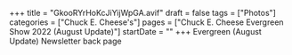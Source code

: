 +++
title = "GkooRYrHoKcJiYijWpGA.avif"
draft = false
tags = ["Photos"]
categories = ["Chuck E. Cheese's"]
pages = ["Chuck E. Cheese Evergreen Show 2022 (August Update)"]
startDate = ""
+++
Evergreen (August Update) Newsletter back page
